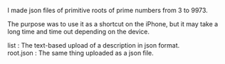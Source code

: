I made json files of primitive roots of prime numbers from 3 to 9973.

The purpose was to use it as a shortcut on the iPhone, but it may take a long time and time out depending on the device.

list      : The text-based upload of a description in json format.  
root.json  : The same thing uploaded as a json file.
